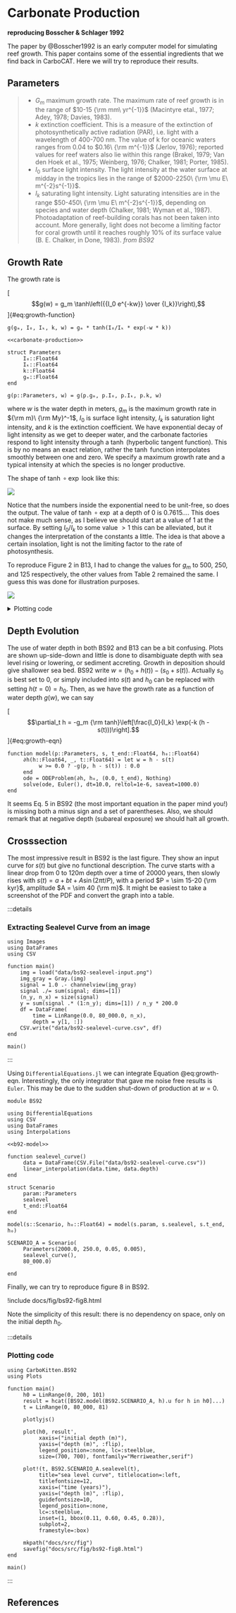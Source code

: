 # Carbonate Production
**reproducing Bosscher & Schlager 1992**

The paper by @Bosscher1992 is an early computer model for simulating reef growth. This paper contains some of the essential ingredients that we find back in CarboCAT. Here we will try to reproduce their results.

## Parameters

> - $G_m$ maximum growth rate. The maximum rate of reef growth is in the range of $10-15 {\rm mm\ yr^{-1}}$ (Macintyre etal., 1977; Adey, 1978; Davies, 1983).
> - $k$ extinction coefficient. This is a measure of the extinction of photosynthetically active radiation (PAR), i.e. light with a wavelength of 400-700 nm.  The value of k for oceanic waters ranges from $0.04$ to $0.16\ {\rm m^{-1}}$ (Jerlov, 1976); reported values for reef waters also lie within this range (Brakel, 1979; Van den Hoek et al., 1975; Weinberg, 1976; Chalker, 1981; Porter, 1985).
> - $I_0$ surface light intensity. The light intensity at the water surface at midday in the tropics lies in the range of $2000-2250\ {\rm \mu E\ m^{-2}s^{-1}}$.
> - $I_k$ saturating light intensity. Light saturating intensities are in the range $50-450\ {\rm \mu E\ m^{-2}s^{-1}}$, depending on species and water depth (Chalker, 1981; Wyman et al., 1987). Photoadaptation of reef-building corals has not been taken into account. More generally, light does not become a limiting factor for coral growth until it reaches roughly 10% of its surface value (B. E. Chalker, in Done, 1983).
*from BS92*

## Growth Rate
The growth rate is

[$$g(w) = g_m \tanh\left({{I_0 e^{-kw}} \over {I_k}}\right),$$]{#eq:growth-function}

``` {.julia #carbonate-production}
g(gₘ, I₀, Iₖ, k, w) = gₘ * tanh(I₀/Iₖ * exp(-w * k))
```

``` {.julia #b92-model}
<<carbonate-production>>

struct Parameters
     I₀::Float64
     Iₖ::Float64
     k::Float64
     gₘ::Float64
end

g(p::Parameters, w) = g(p.gₘ, p.I₀, p.Iₖ, p.k, w)
```

where $w$ is the water depth in meters, $g_m$ is the maximum growth rate in ${\rm m}\ {\rm My}^-1$, $I_0$ is surface light intensity, $I_k$ is saturation light intensity, and $k$ is the extinction coefficient. We have exponential decay of light intensity as we get to deeper water, and the carbonate factories respond to light intensity through a $\tanh$ (hyperbolic tangent function). This is by no means an exact relation, rather the $\tanh$ function interpolates smoothly between one and zero. We specify a maximum growth rate and a typical intensity at which the species is no longer productive.

The shape of $\tanh \circ \exp$ look like this:

![](fig/tanh.svg)

Notice that the numbers inside the exponential need to be unit-free, so does the output. The value of $\tanh \circ \exp$ at a depth of 0 is $0.7615\dots$. This does not make much sense, as I believe we should start at a value of 1 at the surface. By setting $I_0 / I_k$ to some value $>1$ this can be alleviated, but it changes the interpretation of the constants a little. The idea is that above a certain insolation, light is not the limiting factor to the rate of photosynthesis.

To reproduce Figure 2 in B13, I had to change the values for $g_m$ to 500, 250, and 125 respectively, the other values from Table 2 remained the same. I guess this was done for illustration purposes.

![](fig/burgess2013-fig2.svg)

<details><summary>Plotting code</summary>

``` {.gnuplot file=src/figures/plot-tanh.gnuplot}
set term svg size 700, 300 font "sans serif, 14" linewidth 1.5
set xrange [-5:10]
set yrange [-0.1:1.1]
set grid
set key outside
set xlabel "x"
set ylabel "y"
plot tanh(exp(-x)) lc rgb 'black', tanh(exp(4)*exp(-x)), tanh(exp(-0.5*x))
```

``` {.gnuplot file=src/figures/burgess2013-fig2.gnuplot}
set term svg size 500, 600 font "sans serif,14" linewidth 1.5
set trange [0:100]
set yrange [100:0]
set xrange [-20:520]
set parametric
set key right bottom
set grid
set ylabel "Water depth (m)"
set xlabel "Production rates"
plot 500*tanh(6.7 * exp(-0.8 * t)), t title 'Carbonate factory 1', \
     250*tanh(6.7 * exp(-0.1 * t)), t title 'Carbonate factory 2', \
     125*tanh(6.7 * exp(-0.005 * t)), t title 'Carbonate factory 3'
```

``` {.make .build-artifact #plot-tanh}
.RECIPEPREFIX = >
.PHONY: all

all: docs/fig/burgess2013-fig2.svg docs/fig/tanh.svg

docs/fig/burgess2013-fig2.svg: src/figures/burgess2013-fig2.gnuplot
> @mkdir -p $(@D)
> gnuplot $< > $@

docs/fig/tanh.svg: src/figures/plot-tanh.gnuplot
> @mkdir -p $(@D)
> gnuplot $< > $@
```

</details>

## Depth Evolution

The use of water depth in both BS92 and B13 can be a bit confusing. Plots are shown up-side-down and little is done to disambiguate depth with sea level rising or lowering, or sediment accreting. Growth in deposition should give shallower sea bed. BS92 write $w = (h_0 + h(t)) - (s_0 + s(t))$. Actually $s_0$ is best set to 0, or simply included into $s(t)$ and $h_0$ can be replaced with setting $h(t=0) = h_0$. Then, as we have the growth rate as a function of water depth $g(w)$, we can say

[$$\partial_t h = -g_m {\rm tanh}\left[\frac{I_0}{I_k} \exp(-k (h - s(t)))\right].$$]{#eq:growth-eqn}

``` {.julia #b92-model}
function model(p::Parameters, s, t_end::Float64, h₀::Float64)
     ∂h(h::Float64, _, t::Float64) = let w = h - s(t)
          w >= 0.0 ? -g(p, h - s(t)) : 0.0
     end
     ode = ODEProblem(∂h, h₀, (0.0, t_end), Nothing)
     solve(ode, Euler(), dt=10.0, reltol=1e-6, saveat=1000.0)
end
```

It seems Eq. 5 in BS92 (the most important equation in the paper mind you!) is missing both a minus sign and a set of parentheses. Also, we should remark that at negative depth (subareal exposure) we should halt all growth.

## Crosssection
The most impressive result in BS92 is the last figure. They show an input curve for $s(t)$ but give no functional description. The curve starts with a linear drop from 0 to 120m depth over a time of 20000 years, then slowly rises with $s(t) = a +  bt + A \sin(2\pi t / P)$, with a period $P = \sim 15-20 {\rm kyr}$, amplitude $A = \sim 40 {\rm m}$. It might be easiest to take a screenshot of the PDF and convert the graph into a table.

:::details
### Extracting Sealevel Curve from an image

``` {.julia file=src/BS92/fig8-sealevel.jl}
using Images
using DataFrames
using CSV

function main()
    img = load("data/bs92-sealevel-input.png")
    img_gray = Gray.(img)
    signal = 1.0 .- channelview(img_gray)
    signal ./= sum(signal; dims=[1])
    (n_y, n_x) = size(signal)
    y = sum(signal .* (1:n_y); dims=[1]) / n_y * 200.0
    df = DataFrame(
        time = LinRange(0.0, 80_000.0, n_x),
        depth = y[1, :])
    CSV.write("data/bs92-sealevel-curve.csv", df)
end

main()
```
:::

Using `DifferentialEquations.jl` we can integrate Equation @eq:growth-eqn. Interestingly, the only integrator that gave me noise free results is `Euler`. This may be due to the sudden shut-down of production at $w = 0$.

``` {.julia file=src/BS92.jl}
module BS92

using DifferentialEquations
using CSV
using DataFrames
using Interpolations

<<b92-model>>

function sealevel_curve()
     data = DataFrame(CSV.File("data/bs92-sealevel-curve.csv"))
     linear_interpolation(data.time, data.depth)
end

struct Scenario
     param::Parameters
     sealevel
     t_end::Float64
end

model(s::Scenario, h₀::Float64) = model(s.param, s.sealevel, s.t_end, h₀)

SCENARIO_A = Scenario(
     Parameters(2000.0, 250.0, 0.05, 0.005),
     sealevel_curve(),
     80_000.0)

end
```

Finally, we can try to reproduce figure 8 in BS92.

!include docs/fig/bs92-fig8.html

Note the simplicity of this result: there is no dependency on space, only on the initial depth $h_0$.

:::details
### Plotting code

``` {.julia file=examples/bosscher-schlager-1992.jl}
using CarboKitten.BS92
using Plots

function main()
     h0 = LinRange(0, 200, 101)
     result = hcat([BS92.model(BS92.SCENARIO_A, h).u for h in h0]...)
     t = LinRange(0, 80_000, 81)

     plotlyjs()

     plot(h0, result',
          xaxis=("initial depth (m)"),
          yaxis=("depth (m)", :flip),
          legend_position=:none, lc=:steelblue,
          size=(700, 700), fontfamily="Merriweather,serif")

     plot!(t, BS92.SCENARIO_A.sealevel(t),
          title="sea level curve", titlelocation=:left,
          titlefontsize=12,
          xaxis=("time (years)"),
          yaxis=("depth (m)", :flip),
          guidefontsize=10,
          legend_position=:none,
          lc=:steelblue,
          inset=(1, bbox(0.11, 0.60, 0.45, 0.28)),
          subplot=2,
          framestyle=:box)

     mkpath("docs/src/fig")
     savefig("docs/src/fig/bs92-fig8.html")
end

main()
```
:::

## References
